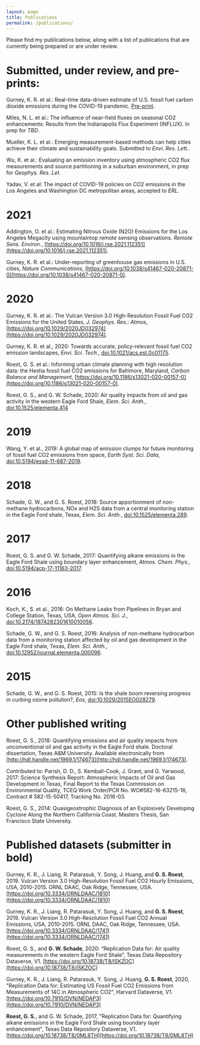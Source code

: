 ```yaml
---
layout: page
title: Publications
permalink: /publications/
---
```


Please find my publications below, along with a list of publications that are currently being prepared or are under review.


# Submitted, under review, and pre-prints:

Gurney, K. R. et al.: Real-time data-driven estimate of U.S. fossil fuel carbon dioxide emissions during the COVID-19 pandemic. [Pre-print](https://eartharxiv.org/repository/object/2266/download/4669/).

Miles, N. L. et al.: The influence of near-field fluxes on seasonal CO2 enhancements: Results from the Indianapolis Flux Experiment (INFLUX). In prep for *TBD*.

Mueller, K. L. et al.: Emerging measurement-based methods can help cities achieve their climate and sustainability goals. Submitted to *Envi. Res. Lett.*.

Wu, K. et al.: Evaluating an emission inventory using atmospheric CO2 flux measurements and source partitioning in a suburban environment, in prep for *Geophys. Res. Let*.

Yadav, V. et al: The impact of COVID-19 policies on CO2 emissions in the Los Angeles and Washington DC metropolitan areas, accepted to *ERL*.




# 2021

Addington, O. et al.: Estimating Nitrous Oxide (N2O) Emissions for the Los Angeles Megacity using mountaintop remote sensing observations. *Remote Sens. Environ.*, [https://doi.org/10.1016/j.rse.2021.112351](https://doi.org/10.1016/j.rse.2021.112351).

Gurney, K. R. et al.: Under-reporting of greenhouse gas emissions in U.S. cities, *Nature Communications*, [https://doi.org/10.1038/s41467-020-20871-0](https://doi.org/10.1038/s41467-020-20871-0).





# 2020

Gurney, K. R. et al.: The Vulcan Version 3.0 High-Resolution Fossil Fuel CO2 Emissions for the United States, *J. Geophys. Res.: Atmos*, [https://doi.org/10.1029/2020JD032974](https://doi.org/10.1029/2020JD032974).

Gurney, K. R. et al., 2020: Towards accurate, policy-relevant fossil fuel CO2 emission landscapes, *Envi. Sci. Tech.*, [doi:10.1021/acs.est.0c01175](https://doi.org/10.1021/acs.est.0c01175).

Roest, G. S. et al.: Informing urban climate planning with high resolution data: the Hestia fossil fuel CO2 emissions for Baltimore, Maryland, *Carbon Balance and Management*, [https://doi.org/10.1186/s13021-020-00157-0](https://doi.org/10.1186/s13021-020-00157-0).

Roest, G. S., and G. W. Schade, 2020: Air quality impacts from oil and gas activity in the western Eagle Ford Shale, *Elem. Sci. Anth.*, [doi:10.1525/elementa.414](http://doi.org/10.1525/elementa.414)

# 2019

Wang, Y. et al., 2019: A global map of emission clumps for future monitoring of fossil fuel CO2 emissions from space, *Earth Syst. Sci. Data*, [doi:10.5194/essd-11-687-2019](https://doi.org/10.5194/essd-11-687-2019).

# 2018

Schade, G. W., and G. S. Roest, 2018: Source apportionment of non-methane hydrocarbons, NOx and H2S data from a central monitoring station in the Eagle Ford shale, Texas, *Elem. Sci. Anth.*, [doi:10.1525/elementa.289](http://doi.org/10.1525/elementa.289).

# 2017

Roest, G. S. and G. W. Schade, 2017: Quantifying alkane emissions in the Eagle Ford Shale using boundary layer enhancement, *Atmos. Chem. Phys.*, [doi:10.5194/acp-17-11163-2017](https://doi.org/10.5194/acp-17-11163-2017
).

# 2016

Koch, K., S. et al., 2016: On Methane Leaks from Pipelines in Bryan and College Station, Texas, USA, *Open Atmos. Sci. J.*, [doi:10.2174/1874282301610010056](https://benthamopen.com/ABSTRACT/TOASCJ-10-56).

Schade, G. W., and G. S. Roest, 2016: Analysis of non-methane hydrocarbon data from a monitoring station affected by oil and gas development in the Eagle Ford shale, Texas, *Elem. Sci. Anth.*, [doi:10.12952/journal.elementa.000096](http://doi.org/10.12952/journal.elementa.000096).

# 2015

Schade, G. W., and G. S. Roest, 2015: Is the shale boom reversing progress in curbing ozone pollution?, *Eos*, [doi:10.1029/2015EO028279](https://eos.org/opinions/is-the-shale-boom-reversing-progress-in-curbing-ozone-pollution).

# Other published writing

Roest, G. S., 2018: Quantifying emissions and air quality impacts from unconventional oil and gas activity in the Eagle Ford shale. Doctoral dissertation, Texas A&M University. Available electronically from [http://hdl.handle.net/1969.1/174673](http://hdl.handle.net/1969.1/174673).

Contributed to: Parish, D. D., S. Kemball-Cook, J. Grant, and G. Yarwood, 2017: Science Synthesis Report: Atmospheric Impacts of Oil and Gas Development in Texas, Final Report to the Texas Commission on Environmental Quality, TCEQ Work Order/PCR No. WO#582-16-63215-16, Contract # 582-15-50417, Tracking No. 2016-03.

Roest, G. S., 2014: Quasigeostrophic Diagnosis of an Explosively Developing Cyclone Along the Northern California Coast. Masters Thesis, San Francisco State University.

# Published datasets (submitter in **bold**)

Gurney, K. R., J. Liang, R. Patarasuk, Y. Song, J. Huang, and **G. S. Roest**, 2019. Vulcan Version 3.0 High-Resolution Fossil Fuel CO2 Hourly Emissions, USA, 2010-2015. ORNL DAAC, Oak Ridge, Tennessee, USA. [https://doi.org/10.3334/ORNLDAAC/1810](https://doi.org/10.3334/ORNLDAAC/1810)

Gurney, K. R., J. Liang, R. Patarasuk, Y. Song, J. Huang, and **G. S. Roest**, 2019. Vulcan Version 3.0 High-Resolution Fossil Fuel CO2 Annual Emissions, USA, 2010-2015. ORNL DAAC, Oak Ridge, Tennessee, USA. [https://doi.org/10.3334/ORNLDAAC/1741](https://doi.org/10.3334/ORNLDAAC/1741) 

Roest, G. S., and **G. W. Schade**, 2020: “Replication Data for: Air quality measurements in the western Eagle Ford Shale”, Texas Data Repository Dataverse, V1. [https://doi.org/10.18738/T8/ISKZOC](https://doi.org/10.18738/T8/ISKZOC)

Gurney, K. R., J. Liang, R. Patarasuk, Y. Song, J. Huang, **G. S. Roest**, 2020, "Replication Data for: Estimating US Fossil Fuel CO2 Emissions from Measurements of 14C in Atmospheric CO2", Harvard Dataverse, V1. [https://doi.org/10.7910/DVN/NEDAP3](https://doi.org/10.7910/DVN/NEDAP3)

**Roest, G. S.**, and G. W. Schade, 2017, "Replication Data for: Quantifying alkane emissions in the Eagle Ford Shale using boundary layer enhancement", Texas Data Repository Dataverse, V1. [https://doi.org/10.18738/T8/0ML8TH](https://doi.org/10.18738/T8/0ML8TH)


